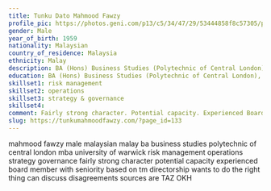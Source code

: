 ```yaml
---
title: Tunku Dato Mahmood Fawzy
profile_pic: https://photos.geni.com/p13/c5/34/47/29/53444858f8c57305/photo-7079_2__medium.jpg
gender: Male
year_of_birth: 1959
nationality: Malaysian
country_of_residence: Malaysia
ethnicity: Malay
description: BA (Hons) Business Studies (Polytechnic of Central London), MBA (University of Warwick), Risk Management, Operations, Strategy & Governance
education: BA (Hons) Business Studies (Polytechnic of Central London), MBA (University of Warwick)
skillset1: risk management
skillset2: operations
skillset3: strategy & governance
skillset4:
comment: Fairly strong character. Potential capacity. Experienced Board member with seniority. Based on TM Directorship, wants to do the right thing, can discuss disagreements (sources are TAZ, OKH). 
slug: https://tunkumahmoodfawzy.com/?page_id=133
---
```


mahmood fawzy male malaysian malay ba business studies polytechnic of central london mba university of warwick risk management operations strategy governance fairly strong character potential capacity experienced board member with seniority based on tm directorship wants to do the right thing can discuss disagreements sources are TAZ OKH